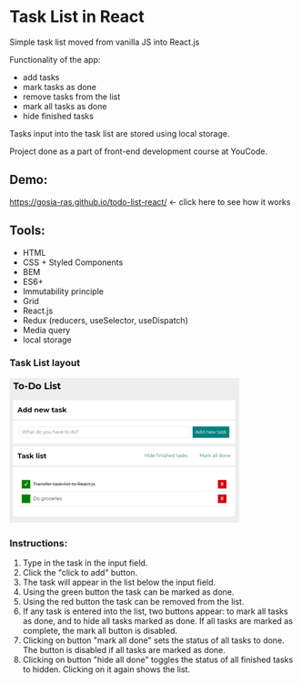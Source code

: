 # Task List in React

Simple task list moved from vanilla JS into React.js 

Functionality of the app:
- add tasks
- mark tasks as done
- remove tasks from the list
- mark all tasks as done
- hide finished tasks

Tasks input into the task list are stored using local storage.

Project done as a part of front-end development course at YouCode.

## Demo: 

https://gosia-ras.github.io/todo-list-react/ <- click here to see how it works

## Tools: 

- HTML
- CSS + Styled Components
- BEM
- ES6+
- Immutability principle
- Grid 
- React.js
- Redux (reducers, useSelector, useDispatch)
- Media query
- local storage

### Task List layout
![Task list](https://raw.githubusercontent.com/Gosia-Ras/todo-list-react/main/public/task-list-screenshot.png)

### Instructions: 

1. Type in the task in the input field.
2. Click the "click to add" button.
3. The task will appear in the list below the input field. 
4. Using the green button the task can be marked as done. 
5. Using the red button the task can be removed from the list. 
6. If any task is entered into the list, two buttons appear: to mark all tasks as done, and to hide all tasks marked as done. If all tasks are marked as complete, the mark all button is disabled.
7. Clicking on button "mark all done" sets the status of all tasks to done.    The button is disabled if all tasks are marked as done. 
8. Clicking on button "hide all done" toggles the status of all finished tasks to hidden. Clicking on it again shows the list.
